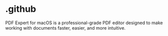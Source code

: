 # .github
PDF Expert for macOS is a professional-grade PDF editor designed to make working with documents faster, easier, and more intuitive.
